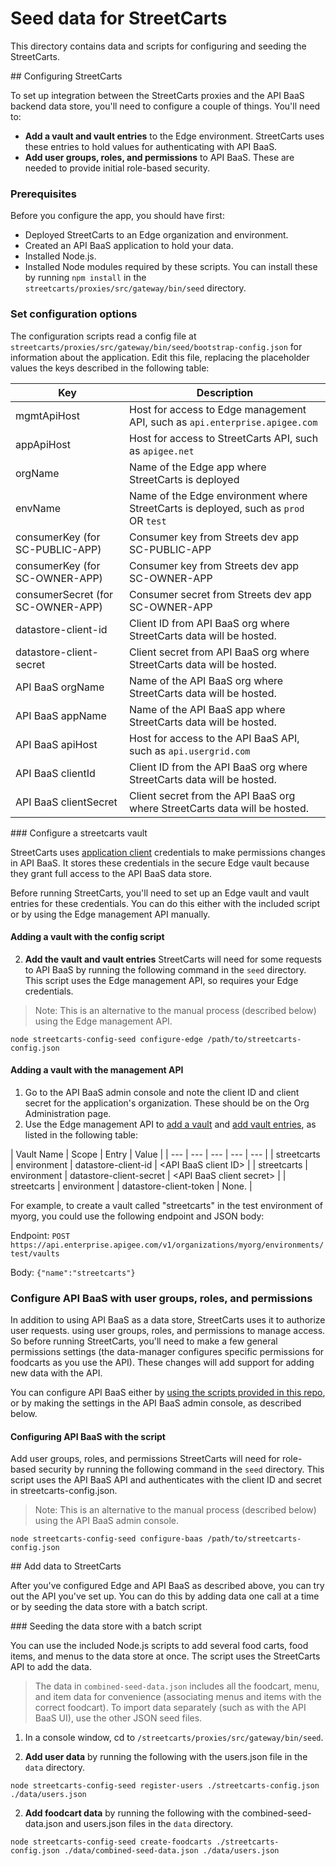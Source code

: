 # Seed data for StreetCarts

This directory contains data and scripts for configuring and seeding the StreetCarts.

<a name="configure" />
## Configuring StreetCarts

To set up integration between the StreetCarts proxies and the API BaaS backend data store, you'll need to configure a couple of things. You'll need to:

* **Add a vault and vault entries** to the Edge environment. StreetCarts uses these entries to hold values for authenticating with API BaaS.
* **Add user groups, roles, and permissions** to API BaaS. These are needed to provide initial role-based security.

### Prerequisites

Before you configure the app, you should have first:

* Deployed StreetCarts to an Edge organization and environment.
* Created an API BaaS application to hold your data.
* Installed Node.js.
* Installed Node modules required by these scripts. You can install these by running `npm install` in the `streetcarts/proxies/src/gateway/bin/seed` directory. 

### Set configuration options

The configuration scripts read a config file at `streetcarts/proxies/src/gateway/bin/seed/bootstrap-config.json` for information about the application. Edit this file, replacing the placeholder values the keys described in the following table:

| Key | Description |
| --- | --- |
| mgmtApiHost | Host for access to Edge management API, such as `api.enterprise.apigee.com` |
| appApiHost | Host for access to StreetCarts API, such as `apigee.net` |
| orgName | Name of the Edge app where StreetCarts is deployed |
| envName | Name of the Edge environment where StreetCarts is deployed, such as `prod` OR `test` |
| consumerKey (for SC-PUBLIC-APP) | Consumer key from Streets dev app SC-PUBLIC-APP |
| consumerKey (for SC-OWNER-APP) | Consumer key from Streets dev app SC-OWNER-APP |
| consumerSecret (for SC-OWNER-APP) | Consumer secret from Streets dev app SC-OWNER-APP |
| datastore-client-id | Client ID from API BaaS org where StreetCarts data will be hosted. |
| datastore-client-secret | Client secret from API BaaS org where StreetCarts data will be hosted. |
| API BaaS orgName | Name of the API BaaS org where StreetCarts data will be hosted. |
| API BaaS appName | Name of the API BaaS app where StreetCarts data will be hosted. |
| API BaaS apiHost | Host for access to the API BaaS API, such as `api.usergrid.com` |
| API BaaS clientId | Client ID from the API BaaS org where StreetCarts data will be hosted.  |
| API BaaS clientSecret | Client secret from the API BaaS org where StreetCarts data will be hosted. |

<a name="vault" />
### Configure a streetcarts vault

StreetCarts uses [application client](http://docs.apigee.com/app-services/content/user-authentication-types#adminauthenticationlevels) credentials to make permissions changes in API BaaS. It stores these credentials in the secure Edge vault because they grant full access to the API BaaS data store.

Before running StreetCarts, you'll need to set up an Edge vault and vault entries for these credentials. You can do this either with the included script or by using the Edge management API manually.

#### Adding a vault with the config script

2. **Add the vault and vault entries** StreetCarts will need for some requests to API BaaS by running the following command in the `seed` directory. This script uses the Edge management API, so requires your Edge credentials.

 > Note: This is an alternative to the manual process (described below) using the Edge management API.

 ```
node streetcarts-config-seed configure-edge /path/to/streetcarts-config.json
```

#### Adding a vault with the management API

1. Go to the API BaaS admin console and note the client ID and client secret for the application's organization. These should be on the Org Administration page.
2. Use the Edge management API to [add a vault](http://docs.apigee.com/management/apis/post/organizations/%7Borg_name%7D/environments/%7Benv_name%7D/vaults) and [add vault entries](http://docs.apigee.com/management/apis/post/organizations/%7Borg_name%7D/environments/%7Benv_name%7D/vaults/%7Bvault_name_in_env%7D/entries), as listed in the following table:

 | Vault Name | Scope | Entry | Value |
 | --- | --- | --- | --- | --- |
 | streetcarts | environment | datastore-client-id | \<API BaaS client ID> |
 | streetcarts | environment | datastore-client-secret | \<API BaaS client secret> |
 | streetcarts | environment | datastore-client-token | None. |
 
 For example, to create a vault called "streetcarts" in the test environment of myorg, you could use the following endpoint and JSON body:
 
 Endpoint: `POST https://api.enterprise.apigee.com/v1/organizations/myorg/environments/test/vaults`
 
 
 Body: `{"name":"streetcarts"}`

### Configure API BaaS with user groups, roles, and permissions

In addition to using API BaaS as a data store, StreetCarts uses it to authorize user requests. using user groups, roles, and permissions to manage access. So before running StreetCarts, you'll need to make a few general permissions settings (the data-manager configures specific permissions for foodcarts as you use the API). These changes will add support for adding new data with the API.

You can configure API BaaS either by [using the scripts provided in this repo](https://github.com/apigee/docs-sandbox/tree/master/apps/streetcarts/proxies/src/gateway/bin/seed), or by making the settings in the API BaaS admin console, as described below.

#### Configuring API BaaS with the script

Add user groups, roles, and permissions StreetCarts will need for role-based security by running the following command in the `seed` directory. This script uses the API BaaS API and authenticates with the client ID and secret in streetcarts-config.json.

> Note: This is an alternative to the manual process (described below) using the API BaaS admin console.

 ```
node streetcarts-config-seed configure-baas /path/to/streetcarts-config.json
```

<a name="add-data" />
## Add data to StreetCarts

After you've configured Edge and API BaaS as described above, you can try out the API you've set up. You can do this by adding data one call at a time or by seeding the data store with a batch script.

<a name="seed" />
### Seeding the data store with a batch script

You can use the included Node.js scripts to add several food carts, food items, and menus to the data store at once. The script uses the StreetCarts API to add the data.

> The data in `combined-seed-data.json` includes all the foodcart, menu, and item data for convenience (associating menus and items with the correct foodcart). To import data separately (such as with the API BaaS UI), use the other JSON seed files.

1. In a console window, cd to `/streetcarts/proxies/src/gateway/bin/seed`.

1. **Add user data** by running the following with the users.json file in the `data` directory.

 ```
node streetcarts-config-seed register-users ./streetcarts-config.json ./data/users.json
```

2. **Add foodcart data** by running the following with the combined-seed-data.json and users.json files in the `data` directory. 

 ```
node streetcarts-config-seed create-foodcarts ./streetcarts-config.json ./data/combined-seed-data.json ./data/users.json
```

